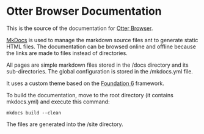 # Otter Browser Documentation

This is the source of the documentation for [Otter Browser](http://otter-browser.org).

[MkDocs](http://mkdocs.org) is used to manage the markdown source files ant to generate static HTML files. The documentation can be browsed online and offline because the links are made to files instead of directories.

All pages are simple markdown files stored in the /docs directory and its sub-directories. The global configuration is stored in the /mkdocs.yml file.

It uses a custom theme based on the [Foundation 6](http://foundation.zurb.com/) framework.

To build the documentation, move to the root directory (it contains mkdocs.yml) and execute this command:

    mkdocs build --clean

The files are generated into the /site directory.
